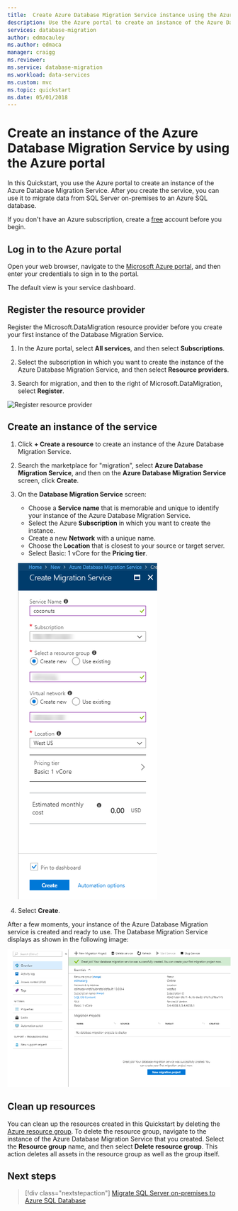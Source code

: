 ```yaml
---
title:  Create Azure Database Migration Service instance using the Azure portal | Microsoft Docs
description: Use the Azure portal to create an instance of the Azure Database Migration Service
services: database-migration
author: edmacauley
ms.author: edmaca
manager: craigg
ms.reviewer: 
ms.service: database-migration
ms.workload: data-services
ms.custom: mvc
ms.topic: quickstart
ms.date: 05/01/2018
---
```


# Create an instance of the Azure Database Migration Service by using the Azure portal
In this Quickstart, you use the Azure portal to create an instance of the Azure Database Migration Service.  After you create the service, you can use it to migrate data from SQL Server on-premises to an Azure SQL database.

If you don't have an Azure subscription, create a [free](https://azure.microsoft.com/free/) account before you begin.

## Log in to the Azure portal
Open your web browser, navigate to the [Microsoft Azure portal](https://portal.azure.com/), and then enter your credentials to sign in to the portal.

The default view is your service dashboard.

## Register the resource provider
Register the Microsoft.DataMigration resource provider before you create your first instance of the Database Migration Service.

1. In the Azure portal, select **All services**, and then select **Subscriptions**.

2. Select the subscription in which you want to create the instance of the Azure Database Migration Service, and then select **Resource providers**.

3. Search for migration, and then to the right of Microsoft.DataMigration, select **Register**.

![Register resource provider](media/quickstart-create-data-migration-service-portal/dms-register-provider.png)

## Create an instance of the service
1. Click **+ Create a resource** to create an instance of the Azure Database Migration Service.

2. Search the marketplace for "migration", select **Azure Database Migration Service**, and then on the **Azure Database Migration Service** screen, click **Create**.

3. On the **Database Migration Service** screen: 

    - Choose a **Service name** that is memorable and unique to identify your instance of the Azure Database Migration Service.
    - Select the Azure **Subscription** in which you want to create the instance.
    - Create a new **Network** with a unique name.
    - Choose the **Location** that is closest to your source or target server.
    - Select Basic: 1 vCore for the **Pricing tier**.

    ![Create migration service](media/quickstart-create-data-migration-service-portal/dms-create-service.png)
4. Select **Create**.

After a few moments, your instance of the Azure Database Migration service is created and ready to use. The Database Migration Service displays as shown in the following image:

![Migration service created](media/quickstart-create-data-migration-service-portal/dms-service-created.png)

## Clean up resources
You can clean up the resources created in this Quickstart by deleting the [Azure resource group](../azure-resource-manager/resource-group-overview.md).  To delete the resource group, navigate to the instance of the Azure Database Migration Service that you created. Select the **Resource group** name, and then select **Delete resource group**.  This action deletes all assets in the resource group as well as the group itself.

## Next steps
> [!div class="nextstepaction"]
> [Migrate SQL Server on-premises to Azure SQL Database](tutorial-sql-server-to-azure-sql.md)